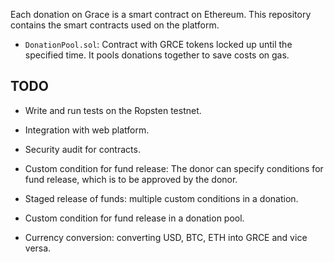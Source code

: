 Each donation on Grace is a smart contract on Ethereum. This repository contains the smart contracts used on the platform.

- `DonationPool.sol`: Contract with GRCE tokens locked up until the specified time. It pools donations together to save costs on gas.

TODO
--------------------

- Write and run tests on the Ropsten testnet.

- Integration with web platform.

- Security audit for contracts.

- Custom condition for fund release: The donor can specify conditions for fund release, which is to be approved by the donor.

- Staged release of funds: multiple custom conditions in a donation.

- Custom condition for fund release in a donation pool.

- Currency conversion: converting USD, BTC, ETH into GRCE and vice versa.
